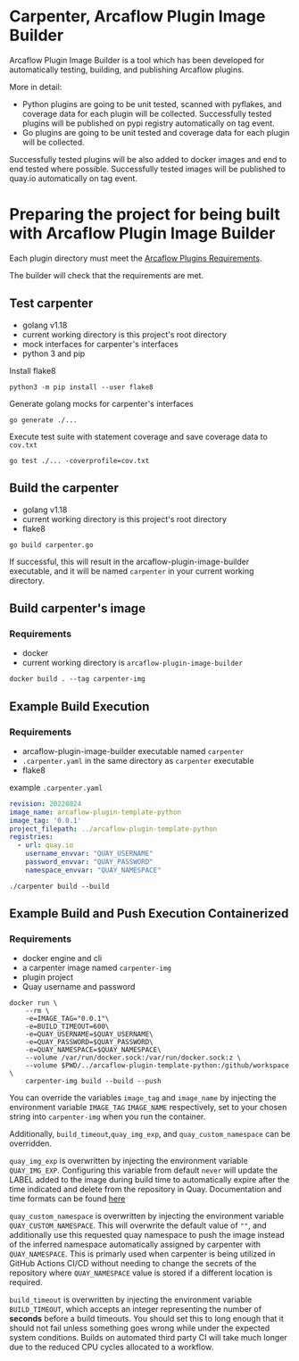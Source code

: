 # Carpenter, Arcaflow Plugin Image Builder

Arcaflow Plugin Image Builder is a tool which has been developed for automatically testing, building, and publishing Arcaflow plugins.

More in detail:
* Python plugins are going to be unit tested, scanned with pyflakes, and coverage data for each plugin will be collected.
  Successfully tested plugins will be published on pypi registry automatically on tag event.
* Go plugins are going to be unit tested and coverage data for each plugin will be collected.

Successfully tested plugins will be also added to docker images and end to end tested where possible.
Successfully tested images will be published to quay.io automatically on tag event.

# Preparing the project for being built with Arcaflow Plugin Image Builder

Each plugin directory must meet the [Arcaflow Plugins Requirements](https://github.com/arcalot/arcaflow-plugins#requirements-for-plugins).

The builder will check that the requirements are met.

## Test carpenter

* golang v1.18
* current working directory is this project's root directory
* mock interfaces for carpenter's interfaces
* python 3 and pip

Install flake8
```shell
python3 -m pip install --user flake8
```

Generate golang mocks for carpenter's interfaces
```shell
go generate ./...
```

Execute test suite with statement coverage and save coverage data to `cov.txt`
```shell
go test ./... -coverprofile=cov.txt
```

## Build the carpenter

* golang v1.18
* current working directory is this project's root directory
* flake8

```shell
go build carpenter.go
```

If successful, this will result in the arcaflow-plugin-image-builder executable, and it will be named `carpenter` in your current working directory.

## Build carpenter's image

### Requirements

* docker
* current working directory is `arcaflow-plugin-image-builder`

```shell
docker build . --tag carpenter-img
```

## Example Build Execution

### Requirements

* arcaflow-plugin-image-builder executable named `carpenter`
* `.carpenter.yaml` in the same directory as `carpenter` executable
* flake8

example `.carpenter.yaml`
```yaml
revision: 20220824
image_name: arcaflow-plugin-template-python
image_tag: '0.0.1'
project_filepath: ../arcaflow-plugin-template-python
registries:
  - url: quay.io
    username_envvar: "QUAY_USERNAME"
    password_envvar: "QUAY_PASSWORD"
    namespace_envvar: "QUAY_NAMESPACE"
```

```shell
./carpenter build --build
```


## Example Build and Push Execution Containerized

### Requirements

* docker engine and cli
* a carpenter image named `carpenter-img`
* plugin project
* Quay username and password

```shell
docker run \
    --rm \
    -e=IMAGE_TAG="0.0.1"\
    -e=BUILD_TIMEOUT=600\
    -e=QUAY_USERNAME=$QUAY_USERNAME\
    -e=QUAY_PASSWORD=$QUAY_PASSWORD\
    -e=QUAY_NAMESPACE=$QUAY_NAMESPACE\
    --volume /var/run/docker.sock:/var/run/docker.sock:z \
    --volume $PWD/../arcaflow-plugin-template-python:/github/workspace \
    carpenter-img build --build --push
```
You can override the variables `image_tag` and `image_name` by injecting the environment variable `IMAGE_TAG` `IMAGE_NAME` respectively, set to your chosen string into `carpenter-img` when you run the container.

Additionally, `build_timeout`,`quay_img_exp`, and `quay_custom_namespace` can be overridden.

`quay_img_exp` is overwritten by injecting the environment variable `QUAY_IMG_EXP`. Configuring this variable from default `never` will update the LABEL added to the image during build time to automatically expire after the time indicated and delete from the repository in Quay. Documentation and time formats can be found [here](https://docs.projectquay.io/use_quay.html#:~:text=Setting%20tag%20expiration%20from%20a%20Dockerfile)

`quay_custom_namespace` is overwritten by injecting the environment variable `QUAY_CUSTOM_NAMESPACE`. This will overwrite the default value of `""`, and additionally use this requested quay namespace to push the image instead of the inferred namespace automatically assigned by carpenter with `QUAY_NAMESPACE`. This is primarly used when carpenter is being utilized in GitHub Actions CI/CD without needing to change the secrets of the repository where `QUAY_NAMESPACE` value is stored if a different location is required.

`build_timeout` is overwritten by injecting the environment variable `BUILD_TIMEOUT`, which accepts an integer representing the number of **seconds** before a build timeouts. You should set this to long enough that it should not fail unless something goes wrong while under the expected system conditions. Builds on automated third party CI will take much longer due to the reduced CPU cycles allocated to a workflow.